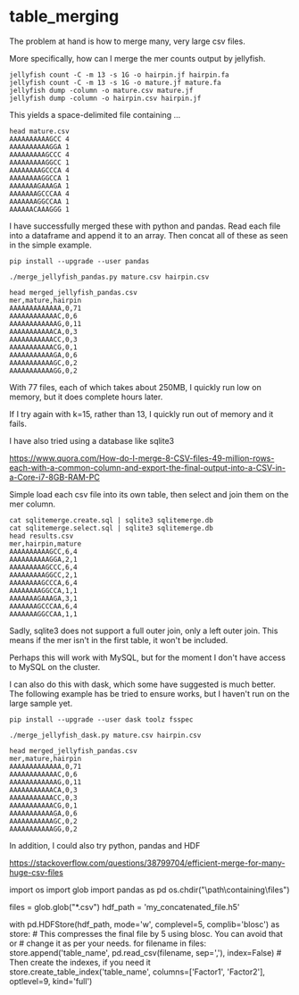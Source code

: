 # table_merging

The problem at hand is how to merge many, very large csv files.


More specifically, how can I merge the mer counts output by jellyfish.


```
jellyfish count -C -m 13 -s 1G -o hairpin.jf hairpin.fa 
jellyfish count -C -m 13 -s 1G -o mature.jf mature.fa 
jellyfish dump -column -o mature.csv mature.jf 
jellyfish dump -column -o hairpin.csv hairpin.jf 
```

This yields a space-delimited file containing ...

```
head mature.csv 
AAAAAAAAAAGCC 4
AAAAAAAAAAGGA 1
AAAAAAAAAGCCC 4
AAAAAAAAAGGCC 1
AAAAAAAAGCCCA 4
AAAAAAAAGGCCA 1
AAAAAAAGAAAGA 1
AAAAAAAGCCCAA 4
AAAAAAAGGCCAA 1
AAAAAACAAAGGG 1
```


I have successfully merged these with python and pandas.
Read each file into a dataframe and append it to an array.
Then concat all of these as seen in the simple example.

```
pip install --upgrade --user pandas

./merge_jellyfish_pandas.py mature.csv hairpin.csv 

head merged_jellyfish_pandas.csv
mer,mature,hairpin
AAAAAAAAAAAAA,0,71
AAAAAAAAAAAAC,0,6
AAAAAAAAAAAAG,0,11
AAAAAAAAAAACA,0,3
AAAAAAAAAAACC,0,3
AAAAAAAAAAACG,0,1
AAAAAAAAAAAGA,0,6
AAAAAAAAAAAGC,0,2
AAAAAAAAAAAGG,0,2
```

With 77 files, each of which takes about 250MB, I quickly run low on memory, but it does complete hours later.

If I try again with k=15, rather than 13, I quickly run out of memory and it fails.




I have also tried using a database like sqlite3

https://www.quora.com/How-do-I-merge-8-CSV-files-49-million-rows-each-with-a-common-column-and-export-the-final-output-into-a-CSV-in-a-Core-i7-8GB-RAM-PC

Simple load each csv file into its own table, then select and join them on the mer column.

```
cat sqlitemerge.create.sql | sqlite3 sqlitemerge.db
cat sqlitemerge.select.sql | sqlite3 sqlitemerge.db
head results.csv
mer,hairpin,mature
AAAAAAAAAAGCC,6,4
AAAAAAAAAAGGA,2,1
AAAAAAAAAGCCC,6,4
AAAAAAAAAGGCC,2,1
AAAAAAAAGCCCA,6,4
AAAAAAAAGGCCA,1,1
AAAAAAAGAAAGA,3,1
AAAAAAAGCCCAA,6,4
AAAAAAAGGCCAA,1,1
```

Sadly, sqlite3 does not support a full outer join, only a left outer join.
This means if the mer isn't in the first table, it won't be included.

Perhaps this will work with MySQL, but for the moment I don't have access 
to MySQL on the cluster.

















I can also do this with dask, which some have suggested is much better.
The following example has be tried to ensure works, but I haven't run on the large sample yet.

```
pip install --upgrade --user dask toolz fsspec

./merge_jellyfish_dask.py mature.csv hairpin.csv 

head merged_jellyfish_pandas.csv
mer,mature,hairpin
AAAAAAAAAAAAA,0,71
AAAAAAAAAAAAC,0,6
AAAAAAAAAAAAG,0,11
AAAAAAAAAAACA,0,3
AAAAAAAAAAACC,0,3
AAAAAAAAAAACG,0,1
AAAAAAAAAAAGA,0,6
AAAAAAAAAAAGC,0,2
AAAAAAAAAAAGG,0,2
```













In addition, I could also try python, pandas and HDF

https://stackoverflow.com/questions/38799704/efficient-merge-for-many-huge-csv-files

import os
import glob
import pandas as pd
os.chdir("\\path\\containing\\files")

files = glob.glob("*.csv")
hdf_path = 'my_concatenated_file.h5'

with pd.HDFStore(hdf_path, mode='w', complevel=5, complib='blosc') as store:
    # This compresses the final file by 5 using blosc. You can avoid that or
    # change it as per your needs.
    for filename in files:
        store.append('table_name', pd.read_csv(filename, sep=','), index=False)
    # Then create the indexes, if you need it
    store.create_table_index('table_name', columns=['Factor1', 'Factor2'], optlevel=9, kind='full')



















